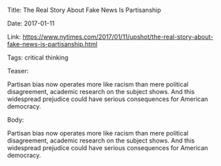 Title: The Real Story About Fake News Is Partisanship

Date: 2017-01-11

Link: https://www.nytimes.com/2017/01/11/upshot/the-real-story-about-fake-news-is-partisanship.html

Tags: critical thinking

Teaser:

Partisan bias now operates more like racism than mere political disagreement, academic research on the subject shows. And this widespread prejudice could have serious consequences for American democracy.

Body:

Partisan bias now operates more like racism than mere political disagreement, academic research on the subject shows. And this widespread prejudice could have serious consequences for American democracy.
